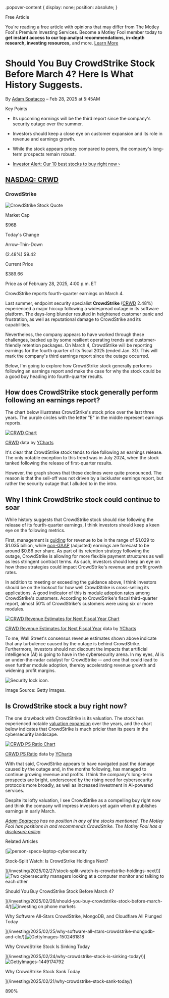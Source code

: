 .popover-content { display: none; position: absolute; }

Free Article[](#)

You're reading a free article with opinions that may differ from The Motley Fool's Premium Investing Services. Become a Motley Fool member today to **get instant access to our top analyst recommendations, in-depth research, investing resources,** and more. [Learn More](https://www.fool.com/mms/mark/op-free-tbox-art)

Should You Buy CrowdStrike Stock Before March 4? Here Is What History Suggests.
===============================================================================

By [Adam Spatacco](/author/20479/) – Feb 28, 2025 at 5:45AM

Key Points

*   Its upcoming earnings will be the third report since the company's security outage over the summer.
    
*   Investors should keep a close eye on customer expansion and its role in revenue and earnings growth.
    
*   While the stock appears pricey compared to peers, the company's long-term prospects remain robust.
    
*   [Investor Alert: Our 10 best stocks to buy right now ›](https://www.fool.com/mms/mark/e-sa-nonbbn-kp?aid=10969&source=isaedikp0000035)
    

[NASDAQ: CRWD](/quote/nasdaq/crwd/)
-----------------------------------

### CrowdStrike

![CrowdStrike Stock Quote](https://g.foolcdn.com/art/companylogos/mark/CRWD.png)

Market Cap

$96B

Today's Change

Arrow-Thin-Down

(2.48%) $9.42

Current Price

$389.66

Price as of February 28, 2025, 4:00 p.m. ET

CrowdStrike reports fourth-quarter earnings on March 4.

Last summer, endpoint security specialist **CrowdStrike** ([CRWD](/quote/nasdaq/crwd/) 2.48%) experienced a major hiccup following a widespread outage in its software platform. The days-long blunder resulted in heightened customer panic and frustration, as well as reputational damage to CrowdStrike and its capabilities.

Nevertheless, the company appears to have worked through these challenges, backed up by some resilient operating trends and customer-friendly retention packages. On March 4, CrowdStrike will be reporting earnings for the fourth quarter of its fiscal 2025 (ended Jan. 31). This will mark the company's third earnings report since the outage occurred.

Below, I'm going to explore how CrowdStrike stock generally performs following an earnings report and make the case for why the stock could be a good buy heading into fourth-quarter results.

How does CrowdStrike stock generally perform following an earnings report?
--------------------------------------------------------------------------

The chart below illustrates CrowdStrike's stock price over the last three years. The purple circles with the letter "E" in the middle represent earnings reports.

[![CRWD Chart](https://media.ycharts.com/charts/e6473d0f370f7e1eb39a8630a2e9d7a2.png)](https://ycharts.com/companies/CRWD/chart/)

[CRWD](https://ycharts.com/companies/CRWD) data by [YCharts](https://ycharts.com)

It's clear that CrowdStrike stock tends to rise following an earnings release. The only notable exception to this trend was in July 2024, when the stock tanked following the release of first-quarter results.

However, the graph shows that these declines were quite pronounced. The reason is that the sell-off was not driven by a lackluster earnings report, but rather the security outage that I alluded to in the intro.

Why I think CrowdStrike stock could continue to soar
----------------------------------------------------

While history suggests that CrowdStrike stock should rise following the release of its fourth-quarter earnings, I think investors should keep a keen eye on the following metrics.

First, management is [guiding](https://www.fool.com/terms/g/guidance/) for revenue to be in the range of $1.029 to $1.035 billion, while [non-GAAP](https://www.fool.com/investing/how-to-invest/stocks/gaap-vs-non-gaap/) (adjusted) earnings are forecast to be around $0.86 per share. As part of its retention strategy following the outage, CrowdStrike is allowing for more flexible payment structures as well as less stringent contract terms. As such, investors should keep an eye on how these strategies could impact CrowdStrike's revenue and profit growth rates.

In addition to meeting or exceeding the guidance above, I think investors should be on the lookout for how well CrowdStrike is cross-selling its applications. A good indicator of this is [module adoption rates](https://www.fool.com/investing/2025/01/19/cybersecurity-stocks-buy-and-hold-decade-crwd/) among CrowdStrike's customers. According to CrowdStrike's fiscal third-quarter report, almost 50% of CrowdStrike's customers were using six or more modules.

[![CRWD Revenue Estimates for Next Fiscal Year Chart](https://media.ycharts.com/charts/7cbcac75efb3a7b1247c365fa425e57b.png)](https://ycharts.com/companies/CRWD/chart/)

[CRWD Revenue Estimates for Next Fiscal Year](https://ycharts.com/companies/CRWD/sales_est_1y) data by [YCharts](https://ycharts.com)

To me, Wall Street's consensus revenue estimates shown above indicate that any turbulence caused by the outage is behind CrowdStrike. Furthermore, investors should not discount the impacts that artificial intelligence (AI) is going to have in the cybersecurity arena. In my eyes, AI is an under-the-radar catalyst for CrowdStrike -- and one that could lead to even further module adoption, thereby accelerating revenue growth and widening profit margins.

![Security lock icon.](https://g.foolcdn.com/image/?url=https%3A%2F%2Fg.foolcdn.com%2Feditorial%2Fimages%2F808705%2Fgettyimages-1485822404-1.jpg&op=resize&w=700)

Image Source: Getty Images.

Is CrowdStrike stock a buy right now?
-------------------------------------

The one drawback with CrowdStrike is its valuation. The stock has experienced notable [valuation expansion](https://www.fool.com/terms/v/what-is-valuation-expansion/) over the years, and the chart below indicates that CrowdStrike is much pricier than its peers in the cybersecurity landscape.

[![CRWD PS Ratio Chart](https://media.ycharts.com/charts/36ecdf65c2d005da491ce5cae2f89af4.png)](https://ycharts.com/companies/CRWD/chart/)

[CRWD PS Ratio](https://ycharts.com/companies/CRWD/ps_ratio) data by [YCharts](https://ycharts.com)

With that said, CrowdStrike appears to have navigated past the damage caused by the outage and, in the months following, has managed to continue growing revenue and profits. I think the company's long-term prospects are bright, underscored by the rising need for cybersecurity protocols more broadly, as well as increased investment in AI-powered services.

Despite its lofty valuation, I see CrowdStrike as a compelling buy right now and think the company will impress investors yet again when it publishes earnings in early March.

_[Adam Spatacco](https://www.fool.com/author/20479/) has no position in any of the stocks mentioned. The Motley Fool has positions in and recommends CrowdStrike. The Motley Fool has a [disclosure policy](https://www.fool.com/legal/fool-disclosure-policy/)._

Related Articles

[![person-specs-laptop-cybersecurity](https://g.foolcdn.com/image/?url=https%3A%2F%2Fg.foolcdn.com%2Feditorial%2Fimages%2F808742%2Fperson-specs-laptop-cybersecurity.jpg&op=resize&w=92&h=52)

Stock-Split Watch: Is CrowdStrike Holdings Next?

](/investing/2025/02/27/stock-split-watch-is-crowdstrike-holdings-next/)[![Two cybersecurity managers looking at a computer monitor and talking to each other](https://g.foolcdn.com/image/?url=https%3A%2F%2Fg.foolcdn.com%2Feditorial%2Fimages%2F808657%2Ftwo-cybersecurity-managers-looking-at-a-computer-monitor-and-talking-to-each-other.jpg&op=resize&w=92&h=52)

Should You Buy CrowdStrike Stock Before March 4?

](/investing/2025/02/26/should-you-buy-crowdstrike-stock-before-march-4/)[![investing on phone markets](https://g.foolcdn.com/image/?url=https%3A%2F%2Fg.foolcdn.com%2Feditorial%2Fimages%2F808975%2Finvesting-on-phone-markets.jpg&op=resize&w=92&h=52)

Why Software All-Stars CrowdStrike, MongoDB, and Cloudflare All Plunged Today

](/investing/2025/02/25/why-software-all-stars-crowdstrike-mongodb-and-clo/)[![GettyImages-1502461818](https://g.foolcdn.com/image/?url=https%3A%2F%2Fg.foolcdn.com%2Feditorial%2Fimages%2F808823%2Fgettyimages-1502461818.jpg&op=resize&w=92&h=52)

Why CrowdStrike Stock Is Sinking Today

](/investing/2025/02/24/why-crowdstrike-stock-is-sinking-today/)[![GettyImages-1449174792](https://g.foolcdn.com/image/?url=https%3A%2F%2Fg.foolcdn.com%2Feditorial%2Fimages%2F808628%2Fgettyimages-1449174792.jpg&op=resize&w=92&h=52)

Why CrowdStrike Stock Sank Today

](/investing/2025/02/21/why-crowdstrike-stock-sank-today/)

890%